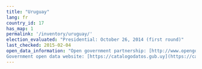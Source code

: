 ```yaml
---
title: "Uruguay"
lang: fr
country_id: 17
has_map: 1
permalink: '/inventory/uruguay/'
election_evaluated: "Presidential: October 26, 2014 (first round)"
last_checked: 2015-02-04
open_data_information: "Open government partnership: [http://www.opengovpartnership.org/country/uruguay](http://www.opengovpartnership.org/country/uruguay)  
Government open data website: [https://catalogodatos.gub.uy](https://catalogodatos.gub.uy) (nothing on elections)"
---
```

